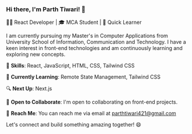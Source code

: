 ### Hi there, I'm Parth Tiwari! 👋

👨‍💻 React Developer | 🎓 MCA Student | 🌱 Quick Learner

I am currently pursuing my Master's in Computer Applications from University School of Information, Communication and Technology. I have a keen interest in front-end technologies and am continuously learning and exploring new concepts.

🚀 **Skills**: React, JavaScript, HTML, CSS, Tailwind CSS

🌟 **Currently Learning**: Remote State Management, Tailwind CSS

🔍 **Next Up**: Next.js

💼 **Open to Collaborate**: I'm open to collaborating on front-end projects.

📧 **Reach Me**: You can reach me via email at [parthtiwari421@gmail.com](mailto:parthtiwari421@gmail.com)

Let's connect and build something amazing together! 😄

